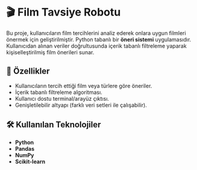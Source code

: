 # 🎬 Film Tavsiye Robotu

Bu proje, kullanıcıların film tercihlerini analiz ederek onlara uygun filmleri önermek için geliştirilmiştir. Python tabanlı bir **öneri sistemi** uygulamasıdır. Kullanıcıdan alınan veriler doğrultusunda içerik tabanlı filtreleme yaparak kişiselleştirilmiş film önerileri sunar.

## 🚀 Özellikler
- Kullanıcıların tercih ettiği film veya türlere göre öneriler.
- İçerik tabanlı filtreleme algoritması.
- Kullanıcı dostu terminal/arayüz çıktısı.
- Genişletilebilir altyapı (farklı veri setleri ile çalışabilir).

## 🛠 Kullanılan Teknolojiler
- **Python**
- **Pandas**
- **NumPy**
- **Scikit-learn**


